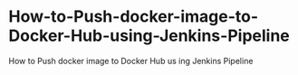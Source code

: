 # How-to-Push-docker-image-to-Docker-Hub-using-Jenkins-Pipeline
How to Push docker image to Docker Hub us  ing Jenkins Pipeline            
